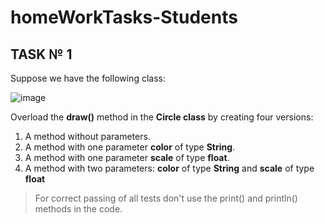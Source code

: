 # homeWorkTasks-Students

## TASK № 1

Suppose we have the following class:

![image](https://github.com/user-attachments/assets/e57611ef-f749-42b8-9d40-f986f368fabf)

Overload the **draw()** method in the **Circle class** by creating four versions:

1. A method without parameters.
2. A method with one parameter **color** of type **String**.
3. A method with one parameter **scale** of type **float**.
4. A method with two parameters: **color** of type **String** and **scale** of type **float**

> For correct passing of all tests don't use the print() and println() methods in the code.


